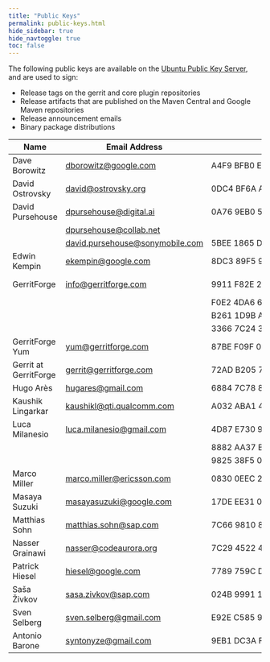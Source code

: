 ```yaml
---
title: "Public Keys"
permalink: public-keys.html
hide_sidebar: true
hide_navtoggle: true
toc: false
---
```


The following public keys are available on the
[Ubuntu Public Key Server](https://keyserver.ubuntu.com/), and are used to sign:

* Release tags on the gerrit and core plugin repositories
* Release artifacts that are published on the Maven Central and Google Maven repositories
* Release announcement emails
* Binary package distributions

| Name             | Email Address                   | Fingerprint                                        | Notes        |
|------------------|---------------------------------|----------------------------------------------------|--------------|
| Dave Borowitz    | dborowitz@google.com            | A4F9 BFB0 EC56 812A 86E6  0AE1 5FD7 C59A 9A12 888C |              |
| David Ostrovsky  | david@ostrovsky.org             | 0DC4 BF6A AFB4 B5B1 CA15  1EF1 4787 FB80 94DC F0ED |              |
| David Pursehouse | dpursehouse@digital.ai          | 0A76 9EB0 5339 B93B DD89  95ED 0C3A F664 9FFC 2102 | Obsoleted    |
|                  | dpursehouse@collab.net          |                                                    |              |
|                  | david.pursehouse@sonymobile.com | 5BEE 1865 DB05 5B31 9DCB  1369 F236 A953 E082 5A6D | Obsoleted    |
| Edwin Kempin     | ekempin@google.com              | 8DC3 89F5 9066 40FA C5A9  9037 51B5 FD97 A0D0 EF51 |              |
| GerritForge      | info@gerritforge.com            | 9911 F82E 2783 6B7F AE85  090D 8470 05AE 6190 67D5 | Deb rsa-3072 |
|                  |                                 | F0E2 4DA6 6FFA A737 081E  5A7E 1FFF AA5E 1871 F775 | Deb          |
|                  |                                 | B261 1D9B AB22 681A D726  EB49 1DD7 67F4 90CD 2E2A | ed25519      |
|                  |                                 | 3366 7C24 3EE0 958F A1F8  EBC4 F367 3F01 CFA8 576F | ed25519      |
| GerritForge Yum  | yum@gerritforge.com             | 87BE F09F 08AF 18A9 79ED  67DB AF71 9AD5 21EF A0F0 | Rpm          |
| Gerrit at GerritForge | gerrit@gerritforge.com     | 72AD B205 736D 7147 DA56  E8C9 5578 7ED7 8130 4950 | Rpm / Deb    |
| Hugo Arès        | hugares@gmail.com               | 6884 7C78 8005 34A7 3386  86C9 C5D7 01B8 24EE 7037 |              |
| Kaushik Lingarkar| kaushikl@qti.qualcomm.com       | A032 ABA1 4D07 D223 E9FC  68C2 C29A CB32 4041 72C6 | rsa-4096     |
| Luca Milanesio   | luca.milanesio@gmail.com        | 4D87 E730 9713 C7D6 6B77  CFBF 7079 1290 7562 EA4B | rsa-3072     |
|                  |                                 | 8882 AA37 B122 C819 2736  DBB6 E9A9 BDCD C015 06A0 | rsa-2048     |
|                  |                                 | 9825 38F5 0438 DD7B 4813  C822 0B4E F7D5 A2B6 987E | rsa-4096     |
| Marco Miller     | marco.miller@ericsson.com       | 0830 0EEC 2BC2 0B9E 8E70  EDF0 EBA2 EE0C FECB C040 | rsa-3072     |
| Masaya Suzuki    | masayasuzuki@google.com         | 17DE EE31 04AA 1FBD ABE4  D1F7 2489 35B0 B6B8 7F19 |              |
| Matthias Sohn    | matthias.sohn@sap.com           | 7C66 9810 892C BD31 48FA  9299 5B05 CCDE 140C 2876 | dsa-2048     |
| Nasser Grainawi  | nasser@codeaurora.org           | 7C29 4522 4865 1030 FD26  7410 CEF6 54C8 5EEF 0AF1 |              |
| Patrick Hiesel   | hiesel@google.com               | 7789 759C D085 C90A 1823  63AB 710A 7242 BD5B 6C39 |              |
| Saša Živkov      | sasa.zivkov@sap.com             | 024B 9991 1E26 0764 22A7  5AD4 4D52 61F9 26C1 290E |              |
| Sven Selberg     | sven.selberg@gmail.com          | E92E C585 9ABA 1323 51B2  D2FA 21FB 7850 FE7F 7B44 | rsa-3072     |
| Antonio Barone   | syntonyze@gmail.com             | 9EB1 DC3A F064 EF2D 8D3F  5AF0 074F 79B0 9FDF E577 | rsa-4096     |
